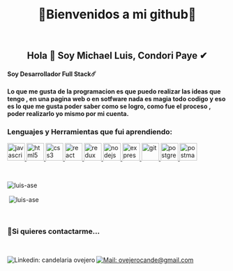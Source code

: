 


<br/>
<br/>
<h1 align="center">💫Bienvenidos a mi github💫</h1>
<br/>
<h2 align="center"> Hola 👋 Soy Michael Luis, Condori Paye ✔</h2>

  <h4 align="left"  text-align:"center"​> 
 Soy Desarrollador Full Stack☄️
  <br/><br/>
    Lo que me gusta de la programacion es que puedo realizar las ideas que tengo , en una pagina web o en sotfware nada es magia todo codigo y eso es lo que me gusta poder saber como se logro, como fue el proceso , poder realizarlo yo mismo por mi cuenta.
</h4>

<h3 align="left">Lenguajes y Herramientas que fui aprendiendo:</h3>
<p align="left">  
<a href="https://developer.mozilla.org/en-US/docs/Web/JavaScript" target="_blank"> <img src="https://upload.wikimedia.org/wikipedia/commons/thumb/9/99/Unofficial_JavaScript_logo_2.svg/1024px-Unofficial_JavaScript_logo_2.svg.png" alt="javascript" width="40" height="40"/> </a> 
<a href="https://www.w3.org/html/" target="_blank"> <img src="https://upload.wikimedia.org/wikipedia/commons/thumb/3/38/HTML5_Badge.svg/600px-HTML5_Badge.svg.png" alt="html5" width="40" height="40"/> </a>
<a href="https://www.w3schools.com/css/" target="_blank"> <img src="https://cdn4.iconfinder.com/data/icons/social-media-logos-6/512/121-css3-512.png" alt="css3" width="40" height="40"/> </a> 
<a href="https://reactjs.org/" target="_blank"> <img src="https://seeklogo.com/images/R/react-logo-7B3CE81517-seeklogo.com.png" alt="react" width="40" height="40"/> </a> 
<a href="https://redux.js.org" target="_blank"> <img src="https://seeklogo.com/images/R/redux-logo-9CA6836C12-seeklogo.com.png" alt="redux" width="40" height="40"/> </a> 
<a href="https://nodejs.org" target="_blank"> <img src="https://cdn.pixabay.com/photo/2015/04/23/17/41/node-js-736399_960_720.png" alt="nodejs" height="40"/> </a>
<a href="https://expressjs.com" target="_blank"> <img src="https://i.cloudup.com/zfY6lL7eFa-3000x3000.png" alt="express" height="40"/> </a> 
<a href="https://git-scm.com/" target="_blank"> <img src="https://www.vectorlogo.zone/logos/git-scm/git-scm-icon.svg" alt="git" width="40" height="40"/> </a> 
<a href="https://www.postgresql.org" target="_blank"> <img src="https://upload.wikimedia.org/wikipedia/commons/thumb/2/29/Postgresql_elephant.svg/1200px-Postgresql_elephant.svg.png" alt="postgresql" width="40" height="40"/> </a> 
<a href="https://postman.com" target="_blank"> <img src="https://www.vectorlogo.zone/logos/getpostman/getpostman-icon.svg" alt="postman" width="40" height="40"/> </a>
</p>

<br/>

<p><img align="center" src="https://github-readme-stats.vercel.app/api/top-langs?username=Luis-ase&show_icons=true&theme=dark&locale=en&layout=compact" alt="luis-ase" /></p>
<p>&nbsp;<img align="center" src="https://github-readme-stats.vercel.app/api?username=Luis-ase&show_icons=true&theme=highcontrast&title_color=cfd147&locale=en" alt="luis-ase" /></p>

<br/>
<h3>
 🚀Si quieres contactarme... 
 </h3>
            <br/>
           
<p>
  <a href="https://www.linkedin.com/in/michael-condori-2a0394251/"  target="_BLANK" alt="Linkedin">
  <img align="left" src="https://img.shields.io/badge/-Linkedin-0e76a8?style=flat-square&logo=Linkedin&logoColor=white&link=LINK-DO-SEU-LINKEDIN" alt="Linkedin: candelaria ovejero" /></a>
         
  <a href="luis2003nb@gmail.com" target="_BLANK" alt="Gmail">
  <img align="center" src="https://img.shields.io/badge/-Gmail-FF0000?style=flat-square&labelColor=FF0000&logo=gmail&logoColor=white&link=LINK-DO-SEU-EMAIL" alt="Mail: ovejerocande@gmail.com" /></a>
</p>
  
